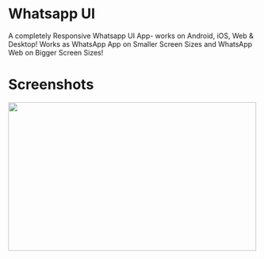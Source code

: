 
# Whatsapp UI

A completely Responsive Whatsapp UI App- works on Android, iOS, Web & Desktop! Works as WhatsApp App on Smaller Screen Sizes and WhatsApp Web on Bigger Screen Sizes!

# Screenshots

<img src="[![splash screen](https://user-images.githubusercontent.com/55456058/184603588-a55e1d44-8db6-4347-b5c4-129ede90989b.jpg)]" width="500" height="300">
